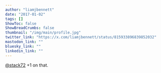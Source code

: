 ```yaml
---
author: "liamjbennett"
date: "2017-01-02"
tags: []
ShowToc: false
ShowBreadCrumbs: false
thumbnail: "/img/main/profile.jpg"
twitter_link: "https://x.com/liamjbennett/status/815933896839852032"
mastodon_link: ""
bluesky_link: ""
linkedin_link: ""
---
```


[@stack72](https://x.com/stack72) +1 on that.

